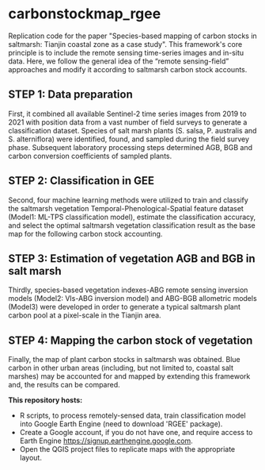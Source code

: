 # carbonstockmap_rgee
Replication code for the paper "Species-based mapping of carbon stocks in saltmarsh: Tianjin coastal zone as a case study". This framework's core principle is to include the remote sensing time-series images and in-situ data. Here, we follow the general idea of the “remote sensing-field” approaches and modify it according to saltmarsh carbon stock accounts.
##  STEP 1: Data preparation
First, it combined all available Sentinel-2 time series images from 2019 to 2021 with position data from a vast number of field surveys to generate a classification dataset. Species of salt marsh plants (S. salsa, P. australis and S. alterniflora) were identified, found, and sampled during the field survey phase. Subsequent laboratory processing steps determined AGB, BGB and carbon conversion coefficients of sampled plants.
##  STEP 2: Classification in GEE
Second, four machine learning methods were utilized to train and classify the saltmarsh vegetation Temporal-Phenological-Spatial feature dataset (Model1: ML-TPS classification model), estimate the classification accuracy, and select the optimal saltmarsh vegetation classification result as the base map for the following carbon stock accounting.
##  STEP 3: Estimation of vegetation AGB and BGB in salt marsh
Thirdly, species-based vegetation indexes-ABG remote sensing inversion models (Model2: VIs-ABG inversion model) and ABG-BGB allometric models (Model3) were developed in order to generate a typical saltmarsh plant carbon pool at a pixel-scale in the Tianjin area.
##  STEP 4: Mapping the carbon stock of vegetation
Finally, the map of plant carbon stocks in saltmarsh was obtained. Blue carbon in other urban areas (including, but not limited to, coastal salt marshes) may be accounted for and mapped by extending this framework and, the results can be compared.

**This repository hosts:**
* R scripts, to process remotely-sensed data, train classification model into Google Earth Engine (need to download 'RGEE' package).
* Create a Google account, if you do not have one, and require access to Earth Engine https://signup.earthengine.google.com.
* Open the QGIS project files to replicate maps with the appropriate layout.
